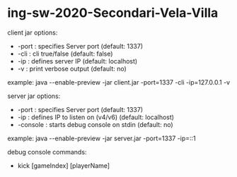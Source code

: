 # ing-sw-2020-Secondari-Vela-Villa

client jar options:
* -port : specifies Server port (default: 1337)
* -cli  : cli true/false        (default: false)
* -ip   : defines server IP     (default: localhost)
* -v    : print verbose output  (default: no)


example: java --enable-preview -jar client.jar -port=1337 -cli -ip=127.0.0.1 -v

server jar options:
* -port : specifies Server port            (default: 1337)
* -ip   : defines IP to listen on (v4/v6)  (default: localhost)
* -console : starts debug console on stdin (default: no)

example: java --enable-preview -jar server.jar -port=1337 -ip=::1

debug console commands:

* kick [gameIndex] [playerName]
